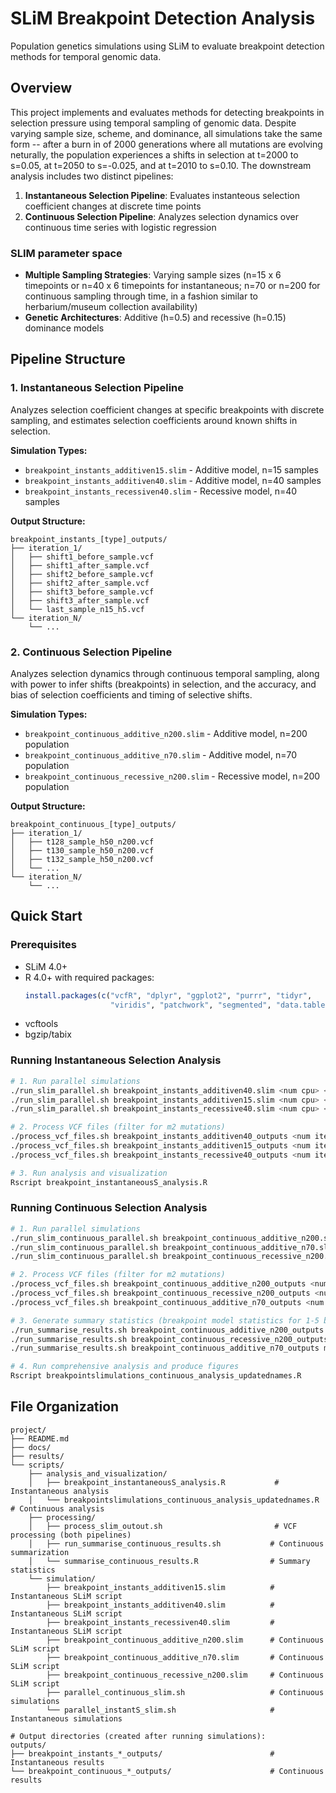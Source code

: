 # SLiM Breakpoint Detection Analysis

Population genetics simulations using SLiM to evaluate breakpoint detection methods for temporal genomic data.

## Overview

This project implements and evaluates methods for detecting breakpoints in selection pressure using temporal sampling of genomic data. Despite varying sample size, scheme, and dominance, all simulations take the same form -- after a burn in of 2000 generations where all mutations are evolving neturally, the population experiences a shifts in selection at t=2000 to s=0.05, at t=2050 to s=-0.025, and at t=2010 to s=0.10. The downstream analysis includes two distinct pipelines:

1. **Instantaneous Selection Pipeline**: Evaluates instanteous selection coefficient changes at discrete time points
2. **Continuous Selection Pipeline**: Analyzes selection dynamics over continuous time series with logistic regression

### SLIM parameter space
- **Multiple Sampling Strategies**: Varying sample sizes (n=15 x 6 timepoints or n=40 x 6 timepoints for instantaneous; n=70 or n=200 for continuous sampling through time, in a fashion similar to herbarium/museum collection availability)
- **Genetic Architectures**: Additive (h=0.5) and recessive (h=0.15) dominance models

## Pipeline Structure

### 1. Instantaneous Selection Pipeline
Analyzes selection coefficient changes at specific breakpoints with discrete sampling, and estimates selection coefficients around known shifts in selection.

**Simulation Types:**
- `breakpoint_instants_additiven15.slim` - Additive model, n=15 samples
- `breakpoint_instants_additiven40.slim` - Additive model, n=40 samples  
- `breakpoint_instants_recessiven40.slim` - Recessive model, n=40 samples

**Output Structure:**
```
breakpoint_instants_[type]_outputs/
├── iteration_1/
│   ├── shift1_before_sample.vcf
│   ├── shift1_after_sample.vcf
│   ├── shift2_before_sample.vcf
│   ├── shift2_after_sample.vcf
│   ├── shift3_before_sample.vcf
│   ├── shift3_after_sample.vcf
│   └── last_sample_n15_h5.vcf
└── iteration_N/
    └── ...
```

### 2. Continuous Selection Pipeline
Analyzes selection dynamics through continuous temporal sampling, along with power to infer shifts (breakpoints) in selection, and the accuracy, and bias of selection coefficients and timing of selective shifts.


**Simulation Types:**
- `breakpoint_continuous_additive_n200.slim` - Additive model, n=200 population
- `breakpoint_continuous_additive_n70.slim` - Additive model, n=70 population
- `breakpoint_continuous_recessive_n200.slim` - Recessive model, n=200 population

**Output Structure:**
```
breakpoint_continuous_[type]_outputs/
├── iteration_1/
│   ├── t128_sample_h50_n200.vcf
│   ├── t130_sample_h50_n200.vcf
│   ├── t132_sample_h50_n200.vcf
│   └── ...
└── iteration_N/
    └── ...
```

## Quick Start

### Prerequisites
- SLiM 4.0+
- R 4.0+ with required packages:
  ```r
  install.packages(c("vcfR", "dplyr", "ggplot2", "purrr", "tidyr", 
                     "viridis", "patchwork", "segmented", "data.table"))
  ```
- vcftools
- bgzip/tabix

### Running Instantaneous Selection Analysis

```bash
# 1. Run parallel simulations
./run_slim_parallel.sh breakpoint_instants_additiven40.slim <num cpu> <num iterations> #Runs instantaneous selection simulations in parallel
./run_slim_parallel.sh breakpoint_instants_additiven15.slim <num cpu> <num iterations> #Runs instantaneous selection simulations in parallel
./run_slim_parallel.sh breakpoint_instants_recessive40.slim <num cpu> <num iterations> #Runs instantaneous selection simulations in parallel

# 2. Process VCF files (filter for m2 mutations)
./process_vcf_files.sh breakpoint_instants_additiven40_outputs <num iterations>
./process_vcf_files.sh breakpoint_instants_additiven15_outputs <num iterations>
./process_vcf_files.sh breakpoint_instants_recessive40_outputs <num iterations>

# 3. Run analysis and visualization
Rscript breakpoint_instantaneousS_analysis.R
```

### Running Continuous Selection Analysis

```bash
# 1. Run parallel simulations
./run_slim_continuous_parallel.sh breakpoint_continuous_additive_n200.slim <num cpu> <num iterations> #Runs continuous selection simulations in parallel
./run_slim_continuous_parallel.sh breakpoint_continuous_additive_n70.slim <num cpu> <num iterations> #Runs continuous selection simulations in parallel
./run_slim_continuous_parallel.sh breakpoint_continuous_recessive_n200.slim <num cpu> <num iterations> #Runs continuous selection simulations in parallel

# 2. Process VCF files (filter for m2 mutations)  
./process_vcf_files.sh breakpoint_continuous_additive_n200_outputs <num iterations>
./process_vcf_files.sh breakpoint_continuous_recessive_n200_outputs <num iterations>
./process_vcf_files.sh breakpoint_continuous_additive_n70_outputs <num iterations>

# 3. Generate summary statistics (breakpoint model statistics for 1-5 breakpoints)
./run_summarise_results.sh breakpoint_continuous_additive_n200_outputs m2_allsamples_nomulti_iter <num iterations>
./run_summarise_results.sh breakpoint_continuous_recessive_n200_outputs m2_allsamples_nomulti_iter <num iterations>
./run_summarise_results.sh breakpoint_continuous_additive_n70_outputs m2_allsamples_nomulti_iter <num iterations>

# 4. Run comprehensive analysis and produce figures
Rscript breakpointslimulations_continuous_analysis_updatednames.R
```


## File Organization

```
project/
├── README.md
├── docs/
├── results/
└── scripts/
    ├── analysis_and_visualization/
    │   ├── breakpoint_instantaneousS_analysis.R           # Instantaneous analysis
    │   └── breakpointslimulations_continuous_analysis_updatednames.R  # Continuous analysis
    ├── processing/
    │   ├── process_slim_outout.sh                         # VCF processing (both pipelines)
    │   ├── run_summarise_continuous_results.sh           # Continuous summarization
    │   └── summarise_continuous_results.R                # Summary statistics
    └── simulation/
        ├── breakpoint_instants_additiven15.slim          # Instantaneous SLiM script
        ├── breakpoint_instants_additiven40.slim          # Instantaneous SLiM script
        ├── breakpoint_instants_recessiven40.slim         # Instantaneous SLiM script
        ├── breakpoint_continuous_additive_n200.slim      # Continuous SLiM script
        ├── breakpoint_continuous_additive_n70.slim       # Continuous SLiM script
        ├── breakpoint_continuous_recessive_n200.slim     # Continuous SLiM script
        ├── parallel_continuous_slim.sh                   # Continuous simulations
        └── parallel_instantS_slim.sh                     # Instantaneous simulations

# Output directories (created after running simulations):
outputs/
├── breakpoint_instants_*_outputs/                        # Instantaneous results
└── breakpoint_continuous_*_outputs/                      # Continuous results
